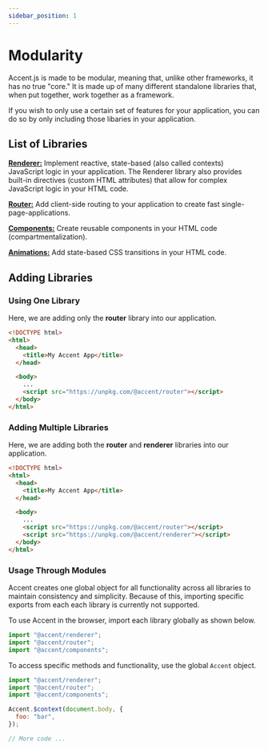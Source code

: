 ```yaml
---
sidebar_position: 1
---
```


# Modularity

Accent.js is made to be modular, meaning that, unlike other frameworks, it has no true "core." It is made up of many different standalone libraries that, when put together, work together as a framework.

If you wish to only use a certain set of features for your application, you can do so by only including those libaries in your application.

## List of Libraries

[**Renderer:**](/docs/renderer/intro) Implement reactive, state-based (also called contexts) JavaScript logic in your application. The Renderer library also provides built-in directives (custom HTML attributes) that allow for complex JavaScript logic in your HTML code.

[**Router:**](/docs/router/intro) Add client-side routing to your application to create fast single-page-applications.

[**Components:**](/docs/components/intro) Create reusable components in your HTML code (compartmentalization).

[**Animations:**](/docs/animations/intro) Add state-based CSS transitions in your HTML code.

## Adding Libraries

### Using One Library

Here, we are adding only the **router** library into our application.

```html
<!DOCTYPE html>
<html>
  <head>
    <title>My Accent App</title>
  </head>

  <body>
    ...
    <script src="https://unpkg.com/@accent/router"></script>
  </body>
</html>
```

### Adding Multiple Libraries

Here, we are adding both the **router** and **renderer** libraries into our application.

```html
<!DOCTYPE html>
<html>
  <head>
    <title>My Accent App</title>
  </head>

  <body>
    ...
    <script src="https://unpkg.com/@accent/router"></script>
    <script src="https://unpkg.com/@accent/renderer"></script>
  </body>
</html>
```

### Usage Through Modules

Accent creates one global object for all functionality across all libraries to maintain consistency and simplicity. Because of this, importing specific exports from each each library is currently not supported.

To use Accent in the browser, import each library globally as shown below.

```js
import "@accent/renderer";
import "@accent/router";
import "@accent/components";
```

To access specific methods and functionality, use the global `Accent` object.

```js
import "@accent/renderer";
import "@accent/router";
import "@accent/components";

Accent.$context(document.body, {
  foo: "bar",
});

// More code ...
```
